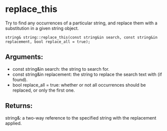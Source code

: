 # replace_this
Try to find any occurrences of a particular string, and replace them with a substitution in a given string object.

`string& string::replace_this(const string&in search, const string&in replacement, bool replace_all = true);`

## Arguments:
* const string&in search: the string to search for.
* const string&in replacement: the string to replace the search text with (if found).
* bool replace_all = true: whether or not all occurrences should be replaced, or only the first one.

## Returns:
string&: a two-way reference to the specified string with the replacement applied.
